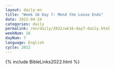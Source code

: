 ```yaml
---
layout: daily-en
title: "Week 16 Day 7: Mend the Loose Ends"
date: 2022-04-24
categories: daily
permalink: /en/daily/2022/wk16-day7-daily.html
weekNum: 16
dayNum: 7
language: English
cycle: 2022
---
```

{% include BibleLinks2022.html %} 
